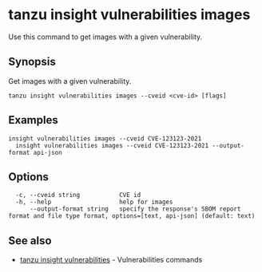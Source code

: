 # tanzu insight vulnerabilities images

Use this command to get images with a given vulnerability.

## <a id='synopsis'></a>Synopsis

Get images with a given vulnerability.

```console
tanzu insight vulnerabilities images --cveid <cve-id> [flags]
```

## <a id='examples'></a>Examples

```console
insight vulnerabilities images --cveid CVE-123123-2021
  insight vulnerabilities images --cveid CVE-123123-2021 --output-format api-json
```

## <a id='options'></a>Options

```console
  -c, --cveid string           CVE id
  -h, --help                   help for images
      --output-format string   specify the response's SBOM report format and file type format, options=[text, api-json] (default: text)
```

## <a id='see-also'></a>See also

* [tanzu insight vulnerabilities](tanzu_insight_vulnerabilities.hbs.md)	 - Vulnerabilities commands
